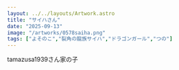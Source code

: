 ```yaml
---
layout: ../../layouts/Artwork.astro
title: "サイハさん"
date: "2025-09-13"
image: "/artworks/0578saiha.png"
tags: ["よそのこ","裂角の龍族サイハ","ドラゴンガール","つの"]
---
```


tamazusa1939さん家の子